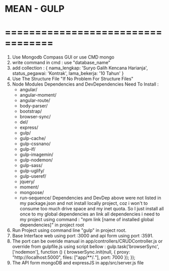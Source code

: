 # MEAN - GULP
# ==================================
1. Use Mongodb Compass GUI or use CMD mongo
2. write command in cmd : use "database_name"
3. add collection :
    { 
     nama_lengkap: 'Suryo Galih Kencana Harianja',
     status_pegawai: 'Kontrak',
     lama_bekerja: '10 Tahun'
    }
4. Use The Structure File "If No Problem For Structure Files"
5. Node Modules Dependencies and DevDependencies Need To Install :
   - angular/
   - angular-moment/
   - angular-route/
   - body-parser/	
   - bootstrap/	
   - browser-sync/
   - del/	
   - express/	
   - gulp/
   - gulp-cache/
   - gulp-cssnano/
   - gulp-if/	
   - gulp-imagemin/
   - gulp-nodemon/
   - gulp-sass/	
   - gulp-uglify/
   - gulp-useref/
   - jquery/
   - moment/
   - mongoose/
   - run-sequence/
   Dependencies and DevDep above were not listed in my package.json and not install locally project, coz i won't to consume too much drive space and my inet quota.
   So I just install all once to my global dependencies an link all dependencies i need to my project using command :
   "npm link [name of installed global dependencies]" in project root
 6. Run Project using command line "gulp" in project root.
 7. Base Interface web using port :3000 and api form using port :3591. 
 8. The port can be overide manual in app/controllers/CRUDController.js or override from gulpfile.js using script bellow :
    gulp.task('browserSync', ['nodemon'], function () {
      browserSync.init(null, {
      proxy: "http://localhost:5000",
      files: ["app/**/*.*"],
        port: 7000
      });
    });
 9. The API form mongoDB and expressJS in app/src/server.js file
 
 
